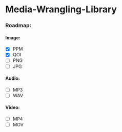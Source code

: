# Media-Wrangling-Library

### Roadmap:

#### Image:
- [x] PPM
- [x] QOI
- [ ] PNG
- [ ] JPG

#### Audio:
- [ ] MP3
- [ ] WAV

#### Video:
- [ ] MP4
- [ ] MOV

